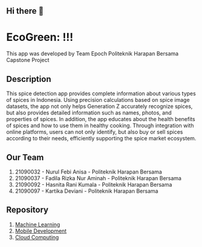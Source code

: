 ## Hi there 👋

# EcoGreen: !!!

This app was developed by Team Epoch Politeknik Harapan Bersama Capstone Project

## Description

This spice detection app provides complete information about various types of spices in Indonesia. Using precision calculations based on spice image datasets, the app not only helps Generation Z accurately recognize spices, but also provides detailed information such as names, photos, and properties of spices. In addition, the app educates about the health benefits of spices and how to use them in healthy cooking. Through integration with online platforms, users can not only identify, but also buy or sell spices according to their needs, efficiently supporting the spice market ecosystem.

## Our Team

1. 21090032 - Nurul Febi Anisa - Politeknik Harapan Bersama
2. 21090037 - Fadila Rizka Nur Aminah - Politeknik Harapan Bersama
3. 21090092 - Hasnita Rani Kumala - Politeknik Harapan Bersama
4. 21090097 - Kartika Deviani - Politeknik Harapan Bersama

## Repository

1. [Machine Learning](https://github.com/spicefyapp/machine-learning)
2. [Mobile Development](https://github.com/spicefyapp/android_application)
3. [Cloud Computing](https://github.com/spicefyapp/cloud-computing)
